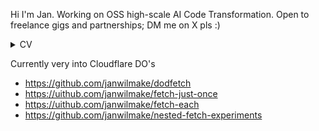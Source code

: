 Hi I'm Jan. Working on OSS high-scale AI Code Transformation. Open to freelance gigs and partnerships; DM me on X pls :)

<details>

<summary>CV</summary>

# Jan Wilmake

Independent Researcher & Typescript Nerd Building AGI

## Education

Bachelor in Artificial Intelligence (2017)

## Professional Experience

**Slimmer AI** (May 2024 - Jul 2024)  
Led product pivot initiatives and implemented AI-driven solutions for ClaimWise

**Minion AI** (Mar 2024 - Apr 2024)  
Developed browser-based agents for Human-Machine Collaboration with SF team

**CoworkSurf** (Sep 2022 - Dec 2022)  
Built booking platform for remote workers at surf locations, Stripe integration

**Emesa** (Nov 2021 - Apr 2022)  
Rebuilt actievandedag.nl platform with modern frontend architecture

**InterGamma** (Dec 2021 - Apr 2022)  
Developed Gamma & Karwei mobile applications with React Native

**Stoic Strategies** (Mar 2021 - Aug 2021)  
Built frontend dashboard for trading strategy insights and analytics

**Dyme** (Feb 2019 - Aug 2019)  
Core developer for personal finance app serving thousands of users

**Time4Crime** (2006 - 2016)  
Created and maintained text-based MMORPG in PHP, managing volunteer team

## Technical Skills

**Primary Stack**

- TypeScript / Full Stack
- Cloudflare / Serverless
- Node.js / Deno

**Areas of Interest**

- GenAI / LLMs / Prompt Engineering
- Independent Research
- System Architecture

**Languages**

- English (Professional)
- Dutch (Native)

</details>

Currently very into Cloudflare DO's

- https://github.com/janwilmake/dodfetch
- https://uithub.com/janwilmake/fetch-just-once
- https://uithub.com/janwilmake/fetch-each
- https://github.com/janwilmake/nested-fetch-experiments


